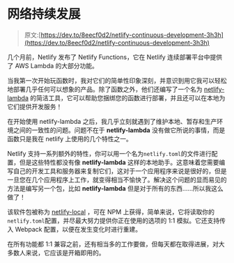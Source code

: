 # 网络持续发展

> 原文:[https://dev.to/8eecf0d2/netlify-continuous-development-3h3h](https://dev.to/8eecf0d2/netlify-continuous-development-3h3h)

几个月前，Netlify 发布了 Netlify Functions，它在 Netlify 连续部署平台中提供了 AWS Lambda 的大部分功能。

当我第一次开始玩函数时，我对它们的简单性印象深刻，并意识到用它我可以轻松地部署几乎任何可以想象的产品。除了函数之外，他们还编写了一个名为 [netlify-lambda](https://github.com/netlify/netlify-lambda) 的简洁工具，它可以帮助您捆绑您的函数进行部署，并且还可以在本地为它们提供开发服务！

在开始使用 netlify-lambda 之后，我几乎立刻就遇到了维护本地、暂存和生产环境之间的一致性的问题。问题不在于 **netlify-lambda** 没有做它所说的事情，而是函数只是我在 netlify 上使用的几个特性之一。

Netlify 支持一系列额外的特性，你可以用一个名为`netlify.toml`的文件进行配置，但是这些特性都没有像 **netlify-lambda** 这样的本地助手。这意味着您需要编写自己的开发工具和服务器来复制它们，这对于一个应用程序来说是很好的，但是一旦您在几个应用程序上工作，就变得相当不愉快了。解决这个问题的显而易见的方法是编写另一个包，比如 **netlify-lambda** 但是对于所有的东西……所以我这么做了！

该软件包被称为 [netlify-local](https://github.com/8eecf0d2/netlify-local) ，可在 NPM 上获得，简单来说，它将读取你的`netlify.toml`配置，并尽最大努力提供你正在使用的选项的 1:1 模拟。它还支持传入 Webpack 配置，以便在发生变化时进行重建。

在所有功能都 1:1 兼容之前，还有相当多的工作要做，但每天都在取得进展，对大多数人来说，它应该是开箱即用的。